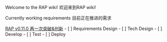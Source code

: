 Welcome to the RAP wiki!
欢迎来到RAP wiki!

Currently working requirements
目前正在推进的需求

[RAP v0.11.0 再一次突破&创新](https://github.com/thx/RAP/wiki/RAPv0.11-Requirement-Doc)
    - [ ] Requirements Design
    - [ ] Tech Design
    - [ ] Develop
    - [ ] Test
    - [ ] Deploy

